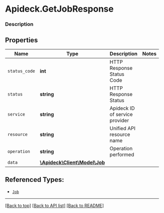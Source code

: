 # Apideck.GetJobResponse

### Description

## Properties
Name | Type | Description | Notes
------------ | ------------- | ------------- | -------------
`status_code` | **int** | HTTP Response Status Code | 
`status` | **string** | HTTP Response Status | 
`service` | **string** | Apideck ID of service provider | 
`resource` | **string** | Unified API resource name | 
`operation` | **string** | Operation performed | 
`data` | [**\Apideck\Client\Model\Job**](Job.md) |  | 





## Referenced Types:





* [`Job`](Job.md)

---

[[Back to top]](#) [[Back to API list]](../../../../README.md#documentation-for-api-endpoints) [[Back to README]](../../../../README.md)


